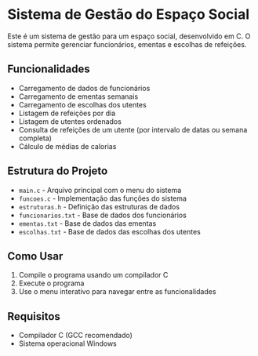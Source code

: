 # Sistema de Gestão do Espaço Social

Este é um sistema de gestão para um espaço social, desenvolvido em C. O sistema permite gerenciar funcionários, ementas e escolhas de refeições.

## Funcionalidades

- Carregamento de dados de funcionários
- Carregamento de ementas semanais
- Carregamento de escolhas dos utentes
- Listagem de refeições por dia
- Listagem de utentes ordenados
- Consulta de refeições de um utente (por intervalo de datas ou semana completa)
- Cálculo de médias de calorias

## Estrutura do Projeto

- `main.c` - Arquivo principal com o menu do sistema
- `funcoes.c` - Implementação das funções do sistema
- `estruturas.h` - Definição das estruturas de dados
- `funcionarios.txt` - Base de dados dos funcionários
- `ementas.txt` - Base de dados das ementas
- `escolhas.txt` - Base de dados das escolhas dos utentes

## Como Usar

1. Compile o programa usando um compilador C
2. Execute o programa
3. Use o menu interativo para navegar entre as funcionalidades

## Requisitos

- Compilador C (GCC recomendado)
- Sistema operacional Windows

